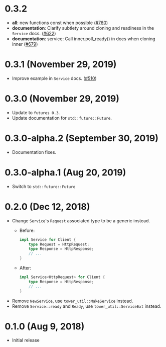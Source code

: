 # 0.3.2

- **all**: new functions const when possible ([#760])
- **documentation**: Clarify subtlety around cloning and readiness in the `Service` docs. ([#622])
- **documentation**: service: Call inner.poll_ready() in docs when cloning inner ([#679])

[#760]: https://github.com/tower-rs/tower/pull/760
[#622]: https://github.com/tower-rs/tower/pull/662
[#679]: https://github.com/tower-rs/tower/pull/679

# 0.3.1 (November 29, 2019)

- Improve example in `Service` docs. ([#510])

[#510]: https://github.com/tower-rs/tower/pull/510

# 0.3.0 (November 29, 2019)

- Update to `futures 0.3`.
- Update documentation for `std::future::Future`.

# 0.3.0-alpha.2 (September 30, 2019)

- Documentation fixes.

# 0.3.0-alpha.1 (Aug 20, 2019)

* Switch to `std::future::Future`

# 0.2.0 (Dec 12, 2018)

* Change `Service`'s `Request` associated type to be a generic instead.
  * Before:

    ```rust
    impl Service for Client {
        type Request = HttpRequest;
        type Response = HttpResponse;
        // ...
    }
    ```
  * After:

    ```rust
    impl Service<HttpRequest> for Client {
        type Response = HttpResponse;
        // ...
    }
    ```
* Remove `NewService`, use `tower_util::MakeService` instead.
* Remove `Service::ready` and `Ready`, use `tower_util::ServiceExt` instead.

# 0.1.0 (Aug 9, 2018)

* Initial release
